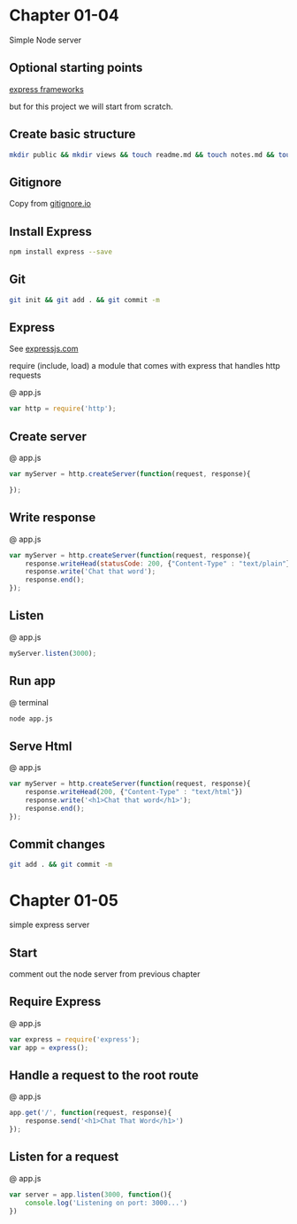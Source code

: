 # Chapter 01-04 

Simple Node server

## Optional starting points

[express frameworks](http://expressjs.com/en/resources/frameworks.html)

but for this project we will start from scratch.

## Create basic structure

```bash
mkdir public && mkdir views && touch readme.md && touch notes.md && touch .gitignore && touch app.js
```

## Gitignore

Copy from [gitignore.io](https://www.gitignore.io)

## Install Express

```bash
npm install express --save
```


## Git

```bash
git init && git add . && git commit -m
```



## Express

See [expressjs.com](http://expressjs.com)

require (include, load) a module that comes with express that handles http requests

@ app.js

```javascript
var http = require('http');
```



## Create server

@ app.js

```javascript
var myServer = http.createServer(function(request, response){

});
```



## Write response

@ app.js

```javascript
var myServer = http.createServer(function(request, response){
    response.writeHead(statusCode: 200, {"Content-Type" : "text/plain"})
    response.write('Chat that word');
    response.end();
});
```



## Listen

@ app.js

```javascript
myServer.listen(3000);
```





## Run app

@ terminal

```bash
node app.js
```



## Serve Html

@ app.js

```javascript
var myServer = http.createServer(function(request, response){
    response.writeHead(200, {"Content-Type" : "text/html"})
    response.write('<h1>Chat that word</h1>');
    response.end();
});
```



## Commit changes

```bash
git add . && git commit -m
```



# Chapter 01-05

simple express server

## Start

comment out the node server from previous chapter

## Require Express

@ app.js

```javascript
var express = require('express');
var app = express();
```



## Handle a request to the root route

@ app.js

```javascript
app.get('/', function(request, response){
    response.send('<h1>Chat That Word</h1>')
});
```



## Listen for a request

@ app.js

```javascript
var server = app.listen(3000, function(){
    console.log('Listening on port: 3000...')
})
```











